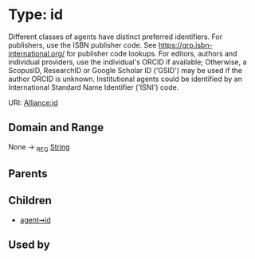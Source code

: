 
# Type: id


Different classes of agents have distinct preferred identifiers. For publishers, use the ISBN publisher code. See https://grp.isbn-international.org/ for publisher code lookups. For editors, authors and  individual providers, use the individual's ORCID if available; Otherwise, a ScopusID, ResearchID or Google Scholar ID ('GSID') may be used if the author ORCID is unknown. Institutional agents could be identified by an International Standard Name Identifier ('ISNI') code.

URI: [Alliance:id](http://alliancegenome.org/id)


## Domain and Range

None ->  <sub>REQ</sub> [String](types/String.md)

## Parents


## Children

 *  [agent➞id](agent_id.md)

## Used by

